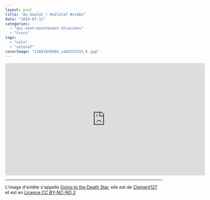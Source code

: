 ```yaml
---
layout: post
title: "Au boulot ! #vélotaf #vidéo"
date: "2019-07-11"
categories: 
  - "qui-sont-maintenant-alsaciens"
  - "trucs"
tags: 
  - "velo"
  - "velotaf"
coverImage: "13661830404_cdd2252315_k.jpg"
---
```


<div class="center">
<iframe src="https://player.vimeo.com/video/347520822" width="640" height="360" frameborder="0" allow="autoplay; fullscreen" allowfullscreen></iframe>
</div>

* * *

L'image d'entête s'appelle [Going to the Death Star](https://www.flickr.com/photos/clement127/13661830404/in/photolist-jzACNK-dYq12b-iZstR7-jzAEvx-iZsGmY-qGi1CT-mPfsd5-zW2K7k-8QhyEy-8PU2QG-8PQXqk-8PR5Da-8PRa3T-8PU2jJ-8PTYqy-8PU9U5-8PR3Ka-8PUfA7-8PU4d3-8PUe3j-8PQYLp-8PUcoh), elle est de [Clement127](https://www.flickr.com/photos/clement127/) et est en [Licence CC BY-NC-ND 2](https://creativecommons.org/licenses/by-nc-nd/2.0/)